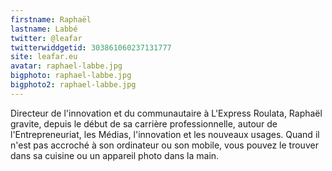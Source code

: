 ```yaml
---
firstname: Raphaël
lastname: Labbé
twitter: @leafar
twitterwiddgetid: 303861060237131777
site: leafar.eu
avatar: raphael-labbe.jpg
bigphoto: raphael-labbe.jpg
bigphoto2: raphael-labbe.jpg
---
```

Directeur de l'innovation et du communautaire à L'Express Roulata, Raphaël gravite, depuis le début de sa carrière professionnelle, autour de l'Entrepreneuriat, les Médias, l'innovation et les nouveaux usages.
Quand il n'est pas accroché à son ordinateur ou son mobile, vous pouvez le trouver dans sa cuisine ou un appareil photo dans la main.


